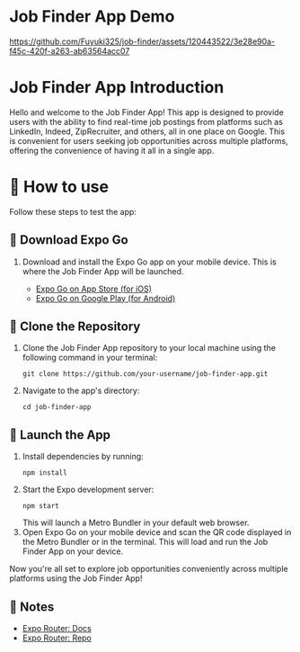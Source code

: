 # Job Finder App Demo

https://github.com/Fuyuki325/job-finder/assets/120443522/3e28e90a-f45c-420f-a263-ab63564acc07

# Job Finder App Introduction

Hello and welcome to the Job Finder App! This app is designed to provide users with the ability to find real-time job postings from platforms such as LinkedIn, Indeed, ZipRecruiter, and others, all in one place on Google. This is convenient for users seeking job opportunities across multiple platforms, offering the convenience of having it all in a single app.

# 🚀 How to use
Follow these steps to test the app:

## 🚗 Download Expo Go
1. Download and install the Expo Go app on your mobile device. This is where the Job Finder App will be launched.

   - [Expo Go on App Store (for iOS)](https://apps.apple.com/us/app/expo-go/id982107779)
   - [Expo Go on Google Play (for Android)](https://play.google.com/store/apps/details?id=host.exp.exponent&hl=en&gl=US&pli=1)

## 📝 Clone the Repository
1. Clone the Job Finder App repository to your local machine using the following command in your terminal:
   ```
   git clone https://github.com/your-username/job-finder-app.git
   ```
2. Navigate to the app's directory:
   ```
   cd job-finder-app
   ```
## 🚀 Launch the App
1. Install dependencies by running:
   ```
   npm install
   ```
2. Start the Expo development server:
   ```
   npm start
   ```
   This will launch a Metro Bundler in your default web browser.
3. Open Expo Go on your mobile device and scan the QR code displayed in the Metro Bundler or in the terminal.
   This will load and run the Job Finder App on your device.

Now you're all set to explore job opportunities conveniently across multiple platforms using the Job Finder App!
## 📝 Notes

- [Expo Router: Docs](https://expo.github.io/router)
- [Expo Router: Repo](https://github.com/expo/router)
